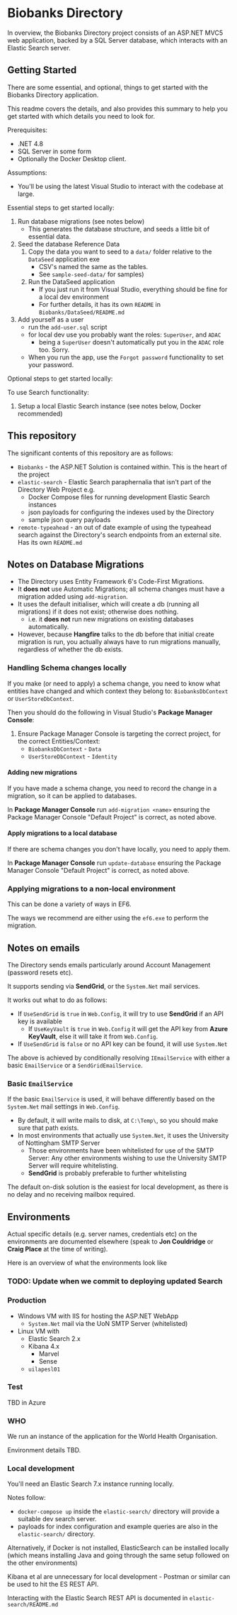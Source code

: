 # Biobanks Directory

In overview, the Biobanks Directory project consists of an ASP.NET MVC5 web application, backed by a SQL Server database, which interacts with an Elastic Search server.

## Getting Started

There are some essential, and optional, things to get started with the Biobanks Directory application.

This readme covers the details, and also provides this summary to help you get started with which details you need to look for.

Prerequisites:

- .NET 4.8
- SQL Server in some form
- Optionally the Docker Desktop client.

Assumptions:

- You'll be using the latest Visual Studio to interact with the codebase at large.

Essential steps to get started locally:

1. Run database migrations (see notes below)
   - This generates the database structure, and seeds a little bit of essential data.
1. Seed the database Reference Data
   1. Copy the data you want to seed to a `data/` folder relative to the `DataSeed` application exe
      - CSV's named the same as the tables.
      - See `sample-seed-data/` for samples)
   1. Run the DataSeed application
      - If you just run it from Visual Studio, everything should be fine for a local dev environment
      - For further details, it has its own `README` in `Biobanks/DataSeed/README.md`
1. Add yourself as a user
    - run the `add-user.sql` script
    - for local dev use you probably want the roles: `SuperUser`, and `ADAC`
      - being a `SuperUser` doesn't automatically put you in the `ADAC` role too. Sorry.
    - When you run the app, use the `Forgot password` functionality to set your password.

Optional steps to get started locally:

To use Search functionality:

1. Setup a local Elastic Search instance (see notes below, Docker recommended)

## This repository

The significant contents of this repository are as follows:

- `Biobanks` - the ASP.NET Solution is contained within. This is the heart of the project
- `elastic-search` - Elastic Search paraphernalia that isn't part of the Directory Web Project e.g.
  - Docker Compose files for running development Elastic Search instances
  - json payloads for configuring the indexes used by the Directory
  - sample json query payloads
- `remote-typeahead` - an out of date example of using the typeahead search against the Directory's search endpoints from an external site. Has its own `README.md`

## Notes on Database Migrations

- The Directory uses Entity Framework 6's Code-First Migrations.
- It **does not** use Automatic Migrations; all schema changes must have a migration added using `add-migration`.
- It uses the default initialiser, which will create a db (running all migrations) if it does not exist; otherwise does nothing.
  - i.e. it **does not** run new migrations on existing databases automatically.
- However, because **Hangfire** talks to the db before that initial create migration is run, you actually always have to run migrations manually, regardless of whether the db exists.

### Handling Schema changes locally

If you make (or need to apply) a schema change, you need to know what entities have changed and which context they belong to: `BiobanksDbContext` or `UserStoreDbContext`.

Then you should do the following in Visual Studio's **Package Manager Console**:

1. Ensure Package Manager Console is targeting the correct project, for the correct Entities/Context:
   - `BiobanksDbContext` - `Data`
   - `UserStoreDbContext` - `Identity`

#### Adding new migrations

If you have made a schema change, you need to record the change in a migration, so it can be applied to databases.

In **Package Manager Console** run `add-migration <name>` ensuring the Package Manager Console "Default Project" is correct, as noted above.

#### Apply migrations to a local database

If there are schema changes you don't have locally, you need to apply them.

In **Package Manager Console** run `update-database` ensuring the Package Manager Console "Default Project" is correct, as noted above.

### Applying migrations to a non-local environment

This can be done a variety of ways in EF6.

The ways we recommend are either using the `ef6.exe` to perform the migration.

## Notes on emails

The Directory sends emails particularly around Account Management (password resets etc).

It supports sending via **SendGrid**, or the `System.Net` mail services.

It works out what to do as follows:

- If `UseSendGrid` is `true` in `Web.Config`, it will try to use **SendGrid** if an API key is available
  - If `UseKeyVault` is `true` in `Web.Config` it will get the API key from **Azure KeyVault**, else it will take it from `Web.Config`.
- If `UseSendGrid` is `false` or no API key can be found, it will use `System.Net`

The above is achieved by conditionally resolving `IEmailService` with either a basic `EmailService` or a `SendGridEmailService`.

### Basic `EmailService`

If the basic `EmailService` is used, it will behave differently based on the `System.Net` mail settings in `Web.Config`.

- By default, it will write mails to disk, at `C:\Temp\`, so you should make sure that path exists.
- In most environments that actually use `System.Net`, it uses the University of Nottingham SMTP Server
  - Those environments have been whitelisted for use of the SMTP Server: Any other environments wishing to use the University SMTP Server will require whitelisting.
  - **SendGrid** is probably preferable to further whitelisting

The default on-disk solution is the easiest for local development, as there is no delay and no receiving mailbox required.

## Environments

Actual specific details (e.g. server names, credentials etc) on the environments are documented elsewhere (speak to **Jon Couldridge** or **Craig Place** at the time of writing).

Here is an overview of what the environments look like

### TODO: Update when we commit to deploying updated Search

### Production

- Windows VM with IIS for hosting the ASP.NET WebApp
  - `System.Net` mail via the UoN SMTP Server (whitelisted)
- Linux VM with
  - Elastic Search 2.x
  - Kibana 4.x
    - Marvel
    - Sense
  - `uilapesl01`

### Test

TBD in Azure

### WHO

We run an instance of the application for the World Health Organisation.

Environment details TBD.

### Local development

You'll need an Elastic Search 7.x instance running locally.

Notes follow:

- `docker-compose up` inside the `elastic-search/` directory will provide a suitable dev search server.
- payloads for index configuration and example queries are also in the `elastic-search/` directory.

Alternatively, if Docker is not installed, ElasticSearch can be installed locally (which means installing Java and going through the same setup followed on the other environments)

Kibana et al are unnecessary for local development - Postman or similar can be used to hit the ES REST API.

Interacting with the Elastic Search REST API is documented in `elastic-search/README.md`
